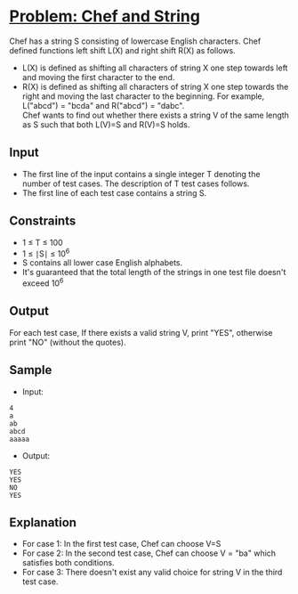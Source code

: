 # [Problem: Chef and String](https://www.codechef.com/problems/RECNDSTR)

Chef has a string S consisting of lowercase English characters. Chef defined functions left shift L(X) and right shift R(X) as follows.
- L(X) is defined as shifting all characters of string X one step towards left and moving the first character to the end.
- R(X) is defined as shifting all characters of string X one step towards the right and moving the last character to the beginning.
For example, L("abcd") = "bcda" and R("abcd") = "dabc". <br>
Chef wants to find out whether there exists a string V of the same length as S such that both L(V)=S and R(V)=S holds.

## Input

- The first line of the input contains a single integer T denoting the number of test cases. The description of T test cases follows.
- The first line of each test case contains a string S.
  
## Constraints

- 1 ≤ T ≤ 100
- 1 ≤ ∣S∣ ≤ 10<sup>6</sup>
- S contains all lower case English alphabets.
- It's guaranteed that the total length of the strings in one test file doesn't exceed 10<sup>6</sup>

## Output

For each test case, If there exists a valid string V, print "YES", otherwise print "NO" (without the quotes).

## Sample

- Input:
```
4
a
ab
abcd
aaaaa
```

- Output:
```
YES
YES
NO
YES
```

## Explanation

- For case 1: In the first test case, Chef can choose V=S 
- For case 2: In the second test case, Chef can choose V = "ba" which satisfies both conditions. 
- For case 3: There doesn't exist any valid choice for string V in the third test case.
